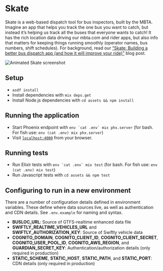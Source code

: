 # Skate

Skate is a web-based dispatch tool for bus inspectors, built by the MBTA. Imagine an app that helps you track the one bus you want to catch, but instead it’s helping us track all the buses that everyone wants to catch! It has the rich location data driving our mbta.com and rider apps, but also info that matters for keeping things running smoothly (operator names, bus numbers, shift schedules). For background, read our [“Skate: Building a better bus dispatch app (and how it will improve your ride)”](https://medium.com/mbta-tech/skate-building-a-better-bus-dispatch-app-and-how-it-will-improve-your-ride-51965d8ef7b9) blog post.

![Animated Skate screenshot](https://miro.medium.com/max/1024/1*zuUAIdkDfYRFEDscP9qHOg.gif)

## Setup

- `asdf install`
- Install dependencies with `mix deps.get`
- Install Node.js dependencies with `cd assets && npm install`

## Running the application

- Start Phoenix endpoint with `` env `cat .env` mix phx.server `` (for bash. For fish use: `env (cat .env) mix phx.server`)
- Visit [`localhost:4000`](http://localhost:4000) from your browser.

## Running tests

- Run Elixir tests with `` env `cat .env` mix test `` (for bash. For fish use: `env (cat .env) mix test`)
- Run Javascript tests with `cd assets && npm test`

## Configuring to run in a new environment

There are a number of configuration details defined in environment variables. These define where data sources live, as well as authentication and CDN details. See `.env.example` for naming and syntax.

- **BUSLOC_URL**: Source of GTFS-realtime enhanced data file
- **SWIFTLY_REALTIME_VEHICLES_URL** and **SWIFTLY_AUTHORIZATION_KEY**: Source of Swiftly vehicle data
- **COGNITO_DOMAIN**, **COGNITO_CLIENT_ID**, **COGNITO_CLIENT_SECRET**, **COGNITO_USER_POOL_ID**, **COGNITO_AWS_REGION**, and **GUARDIAN_SECRET_KEY**: Authentication/authorization details (only required in production)
- **STATIC_SCHEME**, **STATIC_HOST**, **STATIC_PATH**, and **STATIC_PORT**: CDN details (only required in production)

